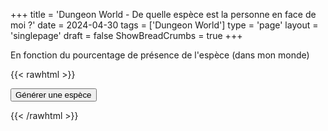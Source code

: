 +++
title = 'Dungeon World - De quelle espèce est la personne en face de moi ?'
date = 2024-04-30
tags = ['Dungeon World']
type = 'page'
layout = 'singlepage'
draft = false
ShowBreadCrumbs = true
+++

En fonction du pourcentage de présence de l'espèce (dans mon monde)

{{< rawhtml >}}

<div>
    <button onclick="generateEspece()">Générer une espèce</button>
    <div id='divE'></div>
</div>

<script>
    const divE = document.getElementById('divE');

    const configEspeces1 = [
        // 0
        {"nom": "nain", "percent": 17},
        {"nom": "demi-elfe", "percent": 17},
        {"nom": "halfelin", "percent": 15},
        // 1
        {"nom": "elfe (forêt/mer)", "percent": 9},
        {"nom": "gnome", "percent": 9},
        {"nom": "lutin", "percent": 9},
        // 2
        {"nom": "kobold (chien-lézard)", "percent": 6},
        {"nom": "orc / orque", "percent": 6},
        // 3
        {"nom": "demi-orque", "percent": 5},
        {"nom": "ogre", "percent": 5},
        // 4
        {"nom": "gobelin", "percent": 2},
    ];
    const configEspeces2 = [
        // 0
        {"nom": "léonin (homme-lion)", "percent": 25},
        {"nom": "cervan (homme-cerf)", "percent": 25},
        // 1
        {"nom": "wolfir (homme-loup)", "percent": 7},
        {"nom": "gnoll (homme-hyène)", "percent": 6},
        {"nom": "minotaure (homme-bovin)", "percent": 6},
        {"nom": "felis (homme-chat)", "percent": 6},
        // 2
        {"nom": "homme-lézard", "percent": 3},
        {"nom": "aasimar (homme-ange)", "percent": 3},
        {"nom": "drakéide (homme-dragon)", "percent": 3},
        {"nom": "nezumis (homme-rats)", "percent": 3},
        {"nom": "centaure (homme-cheval)", "percent": 2},
        {"nom": "triton/sirène (homme-poisson)", "percent": 2},
        {"nom": "géant", "percent": 2},
        {"nom": "hobgobelin (gobelin-géant)", "percent": 2},
        // 3
        {"nom": "élémentaire", "percent": 1},
        {"nom": "génasis (homme-élémentaire)", "percent": 1},
        {"nom": "elfe noir", "percent": 1},
        {"nom": "duergar (nain noir)", "percent": 1},
        {"nom": "svirnebelin (gnome noir)", "percent": 1},
    ];
    const configEspeces3 = [
        // 0
        {"nom": "kargyraa (homme-chien)", "percent": 6},
        {"nom": "aarakocra (homme-oiseau)", "percent": 6},
        {"nom": "satyre (homme-caprin)", "percent": 6},
        {"nom": "gallus (homme-gallinacés)", "percent": 6},
        {"nom": "rapace (homme-rapace)", "percent": 6},
        {"nom": "vulpin (homme-renard)", "percent": 6},
        {"nom": "lumia (homme-colombe/pigeon)", "percent": 5},
        {"nom": "corvum (homme-corbeau)", "percent": 5},
        {"nom": "dragon", "percent": 5},
        {"nom": "licorne", "percent": 5},
        {"nom": "tabaxi (homme-félin (autre que chat))", "percent": 5},
        {"nom": "Yuan Ti (homme-serpent)", "percent": 5},
        {"nom": "jerbeen (souris ayant la taille des nains)", "percent": 5},
        {"nom": "mapach (homme-raton-laveur)", "percent": 5},
        {"nom": "brutacien (homme-grenouille)", "percent": 5},
        // 1
        {"nom": "gif (homme-hippotame)", "percent": 2},
        {"nom": "tiefflin (homme-démon)", "percent": 2},
        {"nom": "automate", "percent": 2},
        {"nom": "vampire", "percent": 2},
        {"nom": "goliath (homme-géant)", "percent": 2},
        {"nom": "locathah (homme-poisson)", "percent": 2},
        {"nom": "chitine (homme-araignée)", "percent": 2},
        {"nom": "locatham (homme-poisson-chat)", "percent": 2},
        // 2
        {"nom": "démon", "percent": 1},
        {"nom": "ange", "percent": 1},
        {"nom": "asherati (homme-sable)", "percent": 1},
    ];

    function generateEspece()
    {
        var especes1 = generateTabEspeces(configEspeces1, "1");
        var especes2 = generateTabEspeces(configEspeces2, "2");
        var especes3 = generateTabEspeces(configEspeces3, "3");

        divE.innerHTML += "La personne en face de vous est un/une : ";

        var d1 = Math.floor(Math.random() * 99); // entre 0 et 99 (soit 100)
        var d2 = Math.floor(Math.random() * 99); // entre 0 et 99 (soit 100)

        console.log("("+d1+", "+d2+")")

        if(d1 < 49) {
            divE.innerHTML += "humain <br/>";
        } else if(d1 < 74) {
            divE.innerHTML += especes1[d2]+"<br/>";
        } else if(d1 < 89) {
            divE.innerHTML += especes2[d2]+"<br/>";
        } else {
            divE.innerHTML += especes3[d2]+"<br/>";
        }

        if(document.getElementById('btnReset') === null) {
            divE.insertAdjacentHTML('afterend', '<br/><button id="btnReset" onclick="resetRes()">Remettre à zero les résultats</button>');
        }
    };

    function generateTabEspeces(config, number) {
        var tab = [];
        var r = 0;

        for (var i=0 ; i<config.length ; i++) {
            for (var j=0 ; j<config[i].percent ; j++) {
                tab[r++] = config[i].nom;
            }
        }

        if (tab.length !== 100) {
            alert("j'ai mal compté tab "+number);
        }

        return tab;
    }

    function resetRes() {
        divE.innerHTML = '';
        document.getElementById('btnReset').remove()
    }
</script>

{{< /rawhtml >}}
